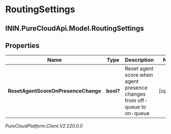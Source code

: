 # RoutingSettings

## ININ.PureCloudApi.Model.RoutingSettings

## Properties

|Name | Type | Description | Notes|
|------------ | ------------- | ------------- | -------------|
| **ResetAgentScoreOnPresenceChange** | **bool?** | Reset agent score when agent presence changes from off-queue to on-queue | [optional] |



_PureCloudPlatform.Client.V2 220.0.0_
